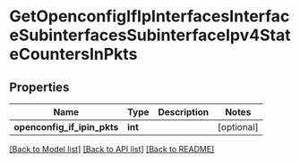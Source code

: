 # GetOpenconfigIfIpInterfacesInterfaceSubinterfacesSubinterfaceIpv4StateCountersInPkts

## Properties
Name | Type | Description | Notes
------------ | ------------- | ------------- | -------------
**openconfig_if_ipin_pkts** | **int** |  | [optional] 

[[Back to Model list]](../README.md#documentation-for-models) [[Back to API list]](../README.md#documentation-for-api-endpoints) [[Back to README]](../README.md)


